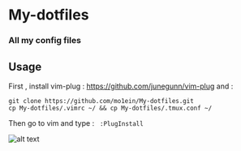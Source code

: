 # My-dotfiles
### All my config files
## Usage
First , install vim-plug : https://github.com/junegunn/vim-plug
and : 
```
git clone https://github.com/mo1ein/My-dotfiles.git
cp My-dotfiles/.vimrc ~/ && cp My-dotfiles/.tmux.conf ~/
```
 Then go to vim and type : ``` :PlugInstall```
 
![alt text](https://github.com/mo1ein/My-dotfiles/blob/master/pic.png)
